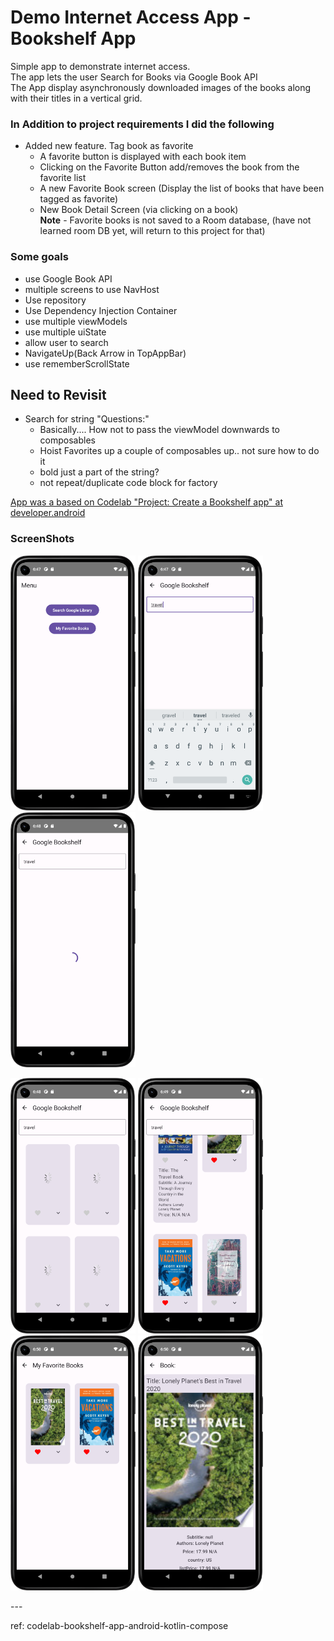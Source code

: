 # Demo Internet Access App - Bookshelf App
Simple app to demonstrate internet access.  
The app lets the user Search for Books via Google Book API  
The App display asynchronously downloaded images of the books along with their titles in a vertical grid.  

### In Addition to project requirements I did the following
- Added new feature. Tag book as favorite
  - A favorite button is displayed with each book item
  - Clicking on the Favorite Button add/removes the book from the favorite list  
  - A new Favorite Book screen (Display the list of books that have been 
tagged as favorite)
  - New Book Detail Screen (via clicking on a book)  
**Note** - Favorite books is not saved to a Room database, (have not learned room DB yet, will return to this project for that)


### Some goals
- use Google Book API
- multiple screens to use NavHost
- Use repository
- Use Dependency Injection Container
- use multiple viewModels
- use multiple uiState
- allow user to search
- NavigateUp(Back Arrow in TopAppBar)
- use rememberScrollState


## Need to Revisit
- Search for string "Questions:"
  - Basically.... How not to pass the viewModel downwards to composables
  - Hoist Favorites up a couple of composables up.. not sure how to do it
  - bold just a part of the string?
  - not repeat/duplicate code block for factory


[App was a based on Codelab "Project: Create a Bookshelf app" at developer.android](https://developer.android.com/courses/pathways/android-basics-compose-unit-5-pathway-2#codelab-https://developer.android.com/codelabs/basic-android-kotlin-compose-bookshelf )

### ScreenShots
<p style=float:left">
  <img src="screenshot_001.png" width="200" />
  <img src="screenshot_02.png" width="200" />
  <img src="screenshot_03.png" width="200" />
</p>
<p style=float:left">
  <img src="screenshot_04.png" width="200" />
  <img src="screenshot_05.png" width="200" />
  <img src="screenshot_06.png" width="200" />
  <img src="screenshot_07.png" width="200" />
</p>
---

ref: codelab-bookshelf-app-android-kotlin-compose